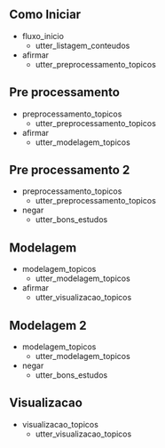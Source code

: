 ## Como Iniciar
* fluxo_inicio
    - utter_listagem_conteudos
* afirmar
    - utter_preprocessamento_topicos

## Pre processamento
* preprocessamento_topicos
    - utter_preprocessamento_topicos
* afirmar
    - utter_modelagem_topicos

## Pre processamento 2
* preprocessamento_topicos
    - utter_preprocessamento_topicos
* negar
    - utter_bons_estudos    

## Modelagem
* modelagem_topicos
    - utter_modelagem_topicos
* afirmar
    - utter_visualizacao_topicos

## Modelagem 2
* modelagem_topicos
    - utter_modelagem_topicos
* negar
    - utter_bons_estudos

## Visualizacao
* visualizacao_topicos
    - utter_visualizacao_topicos